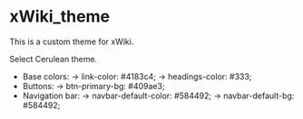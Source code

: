 # xWiki_theme

This is a custom theme for xWiki.

Select Cerulean theme.
- Base colors:
	-> link-color: #4183c4;
	-> headings-color: #333;
- Buttons:
	-> btn-primary-bg: #409ae3;
- Navigation bar:
	-> navbar-default-color: #584492;
	-> navbar-default-bg: #584492;
